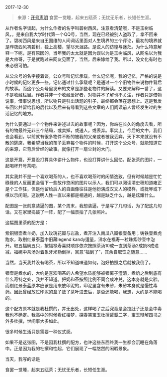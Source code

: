 2017-12-30

> 来源：[开号声明](http://mp.weixin.qq.com/s?__biz=MzU0MjYwNDU2Mw==&mid=2247483665&idx=1&sn=be26d7f6e73d8c71d6e75833f370ecae&chksm=fb196d6dcc6ee47b0901af817a399fc59f6f6733dc5f242cfcfd9fc315fa75064c2d702d7bb2&scene=27#wechat_redirect)
> 食罢一觉睡，起来五瓯茶；无忧无乐者，长短任生涯。

从作者名字谈起，为什么作者的名字叫碧树西风，注意看清楚哦，不是玉树临风，。是来自我大学时代第一个QQ号，当然，现在已经被别人盗取了，拿不回来了。碧树西风是来自王国维的人间词话里面对人生境界的三个评论，最初的境界就是昨夜西风凋碧树，独上高楼，望尽天涯路。是说人的彷徨与迷茫。为什么特意解释一下呢，是有原因的，当年我的太太就是因为误以为是玉树临风，从网名以为我是大帅哥，于是就跑过来网友见面了，当然，后来嫁给了我。所以，没文化有时也未必很可怕。  

  

从公众号的名字接着谈，公众号叫记忆承载。什么记忆呢，我的记忆，严格的说是小时候的记忆更多一些。记忆通过什么承载呢？是通过一个个旧物件来说物件背后的故事。而这个公众号里发布的文章是那些老物件的解读。又要来解释一番了，这不是收藏栏目。作者并非一个收藏爱好者，对物并不了解也不关注，作者只是借物说事，借事说思想，所以物只是引出话题的引子，最终都会落在思想上。这是我发布回忆并留给我的后代以及后来有缘看到这些文章的人们阅读前人曾经发生过的生活记忆的地方。

  

为什么要通过一个个物件来讲述过去的故事呢？因为，你站在长久的角度去看，所有的物最终无非三个结局，或卖掉，或送人，或丢弃。事实上，今后的文中，我们也会看到，以前就有很多物件不断的被我的父亲或者被我丢弃，天下本来就没有不散的筵席，我希望当我的孩子丢弃每个物件的时候，打开这个公众号，就能知道它的来源，它背后曾经的故事。就像打开一扇尘封的大门。

  

这是开篇，开篇没打算具体讲什么物件，也没打算讲什么回忆，配张茶的图片，一起喝杯开号茶吧。

其实我并不是一个喜欢喝茶的人，也不喜欢喝茶时的闲情逸致，但有时候越是忙忙碌碌的人反而更会留下一些故作悠闲的图片以示人，我们可以阅读清史稿知道雍正是个工作狂，但是他留给后人的自画像往往是他扮演成汉文人的模样，或抚琴或下棋以示闲暇。这说明人性一直以来都是相通的，越是缺乏什么，越是炫耀什么。

  

  

配图是一张刻意装逼的图，某个周末，我想装逼，于是写了几句话，为了配这几句话。又在家里捣鼓了一阵，配了一幅景拍了几张照片。

  

这幅图里茶的配方是：

紫铜银壶煮羊奶，加入玫瑰花瓣与岩盐，煮开注入南瓜八瓣银壶备用；铸铁壶煮虎跑水，取剔红景泰蓝中旧藏legend
kandy适量，沸水在福寿一粒珠紫砂壶中泡开。取五福碗五只，按福禄寿喜财顺序依次按照茶汤10成一直到茶汤2成奶8成递减，福碗中茶汤对着象牙米勒倒掉，寓意“福到了”，其余自取饮之随意......

  

当然，当天我并没有喝茶，所以不知道味道如何，泡好拍照之后就被我倒了。  

银壶是煮水的，大约是喜欢喝茶的人希望水质能够被银离子澄清，煮奶之后到底有什么奇特之处，我并不知道。把奶和茶按照比例不同合成冲兑，这本身就是实验。而剔红景泰蓝原本应该是用来放印泥的，印泥里含有朱砂，朱砂本身就是慢性毒药。因此曾经放过印泥的盒子放了茶叶进去后，是否还能喝，我想，大约是不能喝的。

这个配方原本就是我杜撰的，并无出处，这样喝了之后究竟是会拉肚子还是会中毒我也不确定。我高中的时候看红楼梦，探春笑宝玉杜撰颦颦二字，宝玉辩解四书之外多杜撰，世间事大多如此。

  

很多时候生活只是需要一种仪式感。

  

如果不是这张图，不是因我杜撰的配方，也许这些东西终我一生都会沉睡在角落中。正是因为我的杜撰和性起，它们展现了一幅悠然的闲暇景象。

  

当天，我写的话是

  

食罢一觉睡，起来五瓯茶；无忧无乐者，长短任生涯。

